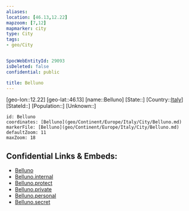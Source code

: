 ```yaml
---
aliases: 
location: [46.13,12.22]
mapzoom: [7,12] 
mapmarker: city 
type: City
tags:
- geo/City


SpocWebEntityId: 29093
isDeleted: false
confidential: public

title: Belluno
---
```

[geo-lon::12.22]
[geo-lat::46.13]
[name::Belluno]
[State::]
[Country::[Italy](geo/Continent/Europe/Italy.md)]
[StateId::]
[Population::]
[Unknown::]


```leaflet
id: Belluno
coordinates: [Belluno](geo/Continent/Europe/Italy/City/Belluno.md)
markerFile: [Belluno](geo/Continent/Europe/Italy/City/Belluno.md)
defaultZoom: 11 
maxZoom: 18
```


## Confidential Links & Embeds: 
- [Belluno](../../../../../../_public/geo/Continent/Europe/Italy/City/Belluno.md) 
- [Belluno.internal](../../../../../../_internal/geo/Continent/Europe/Italy/City/Belluno.internal.md) 
- [Belluno.protect](../../../../../../_protect/geo/Continent/Europe/Italy/City/Belluno.protect.md) 
- [Belluno.private](../../../../../../_private/geo/Continent/Europe/Italy/City/Belluno.private.md) 
- [Belluno.personal](../../../../../../_personal/geo/Continent/Europe/Italy/City/Belluno.personal.md) 
- [Belluno.secret](../../../../../../_secret/geo/Continent/Europe/Italy/City/Belluno.secret.md) 
